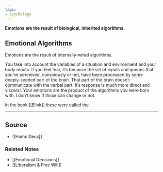 ```yaml
---
tags:
- psychology
---
```

**Emotions are the result of biological, inherited algorithms.**

## Emotional Algorithms

Emotions are the result of internally-wired algorithms. 

You take into account the variables of a situation and environment and your body reacts. If you feel fear, it’s because the set of inputs and queues that you’ve perceived, consciously or not, have been processed by some deeply-seeded part of the brain. That part of the brain doesn’t communicate with the verbal part. It’s response is much more direct and visceral. Your emotions are the product of the algorithms you were born with. I don’t know if those can change or not.

In the book [[Blink]] these were called the 

---

## Source
- [[Homo Deus]]

### Related Notes
- [[Emotional Decisions]]
- [[Liberalism & Free Will]]